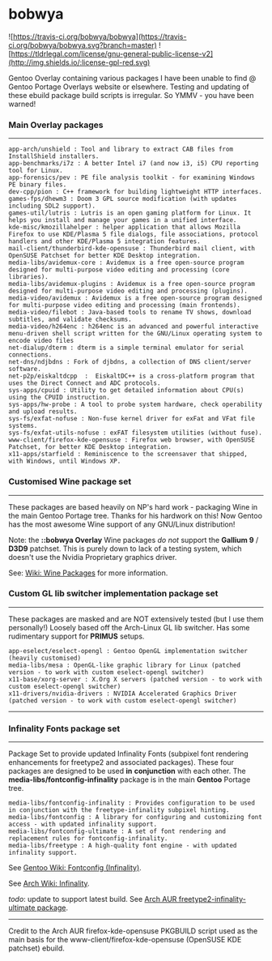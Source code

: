 bobwya
======

![https://travis-ci.org/bobwya/bobwya](https://travis-ci.org/bobwya/bobwya.svg?branch=master) ![https://tldrlegal.com/license/gnu-general-public-license-v2](http://img.shields.io/:license-gpl-red.svg)

Gentoo Overlay containing various packages I have been unable to find @ Gentoo Portage Overlays website or elsewhere.
Testing and updating of these ebuild package build scripts is irregular. So YMMV - you have been warned!

### Main Overlay packages
-------------------------

	app-arch/unshield : Tool and library to extract CAB files from InstallShield installers.
	app-benchmarks/i7z : A better Intel i7 (and now i3, i5) CPU reporting tool for Linux.
	app-forensics/pev : PE file analysis toolkit - for examining Windows PE binary files.
	dev-cpp/pion : C++ framework for building lightweight HTTP interfaces.
	games-fps/dhewm3 : Doom 3 GPL source modification (with updates including SDL2 support).
	games-util/lutris : Lutris is an open gaming platform for Linux. It helps you install and manage your games in a unified interface.
	kde-misc/kmozillahelper : helper application that allows Mozilla Firefox to use KDE/Plasma 5 file dialogs, file associations, protocol handlers and other KDE/Plasma 5 integration features.
	mail-client/thunderbird-kde-opensuse : Thunderbird mail client, with OpenSUSE Patchset for better KDE Desktop integration. 
	media-libs/avidemux-core : Avidemux is a free open-source program designed for multi-purpose video editing and processing (core libraries).
	media-libs/avidemux-plugins : Avidemux is a free open-source program designed for multi-purpose video editing and processing (plugins).
	media-video/avidemux : Avidemux is a free open-source program designed for multi-purpose video editing and processing (main frontends).
	media-video/filebot : Java-based tools to rename TV shows, download subtitles, and validate checksums.
	media-video/h264enc : h264enc is an advanced and powerful interactive menu-driven shell script written for the GNU/Linux operating system to encode video files
	net-dialup/dterm : dterm is a simple terminal emulator for serial connections.
	net-dns/ndjbdns : Fork of djbdns, a collection of DNS client/server software.
	net-p2p/eiskaltdcpp  :  EiskaltDC++ is a cross-platform program that uses the Direct Connect and ADC protocols.
	sys-apps/cpuid : Utility to get detailed information about CPU(s) using the CPUID instruction.
	sys-apps/hw-probe : A tool to probe system hardware, check operability and upload results.
	sys-fs/exfat-nofuse : Non-fuse kernel driver for exFat and VFat file systems.
	sys-fs/exfat-utils-nofuse : exFAT filesystem utilities (without fuse).
	www-client/firefox-kde-opensuse : Firefox web browser, with OpenSUSE Patchset, for better KDE Desktop integration.
	x11-apps/starfield : Reminiscence to the screensaver that shipped, with Windows, until Windows XP.


### Customised Wine package set
-------------------------------

These packages are based heavily on NP's hard work - packaging Wine in the main Gentoo Portage tree. Thanks for his hardwork on this!
Now Gentoo has the most awesome Wine support of any GNU/Linux distribution!

Note: the **::bobwya Overlay** Wine packages _do_ _not_ support the **Gallium 9** / **D3D9** patchset. This is purely down to lack of a testing system, which doesn't use the Nvidia Proprietary graphics driver.

See: [Wiki: Wine Packages](https://github.com/bobwya/bobwya/wiki/Wine-Packages) for more information.

### Custom GL lib switcher implementation package set
-----------------------------------------------------

These packages are masked and are NOT extensively tested (but I use them personally!) Loosely based off the Arch-Linux GL lib switcher. Has some rudimentary support for **PRIMUS** setups.

	app-eselect/eselect-opengl : Gentoo OpenGL implementation switcher (heavily customised)
	media-libs/mesa : OpenGL-like graphic library for Linux (patched version - to work with custom eselect-opengl switcher)
	x11-base/xorg-server : X.Org X servers (patched version - to work with custom eselect-opengl switcher)
	x11-drivers/nvidia-drivers : NVIDIA Accelerated Graphics Driver (patched version - to work with custom eselect-opengl switcher)

***

### Infinality Fonts package set
--------------------------------

Package Set to provide updated Infinality Fonts (subpixel font rendering enhancements for freetype2 and associated packages). These four packages are designed to be used __in__ __conjunction__ with each other. The __media-libs/fontconfig-infinality__ package is in the main __Gentoo__ Portage tree.

	media-libs/fontconfig-infinality : Provides configuration to be used in conjunction with the freetype-infinality subpixel hinting.
	media-libs/fontconfig : A library for configuring and customizing font access - with updated infinality support.
	media-libs/fontconfig-ultimate : A set of font rendering and replacement rules for fontconfig-infinality.
	media-libs/freetype : A high-quality font engine - with updated infinality support.

See [Gentoo Wiki: Fontconfig (Infinality)](https://wiki.gentoo.org/wiki/Fontconfig#Infinality "Gentoo Wiki: Fontconfig (Infinality)").

See [Arch Wiki: Infinality](https://wiki.archlinux.org/index.php/Infinality "Arch Wiki: Infinality").

_todo_: update to support latest build. See [Arch AUR freetype2-infinality-ultimate package](https://aur.archlinux.org/packages/freetype2-infinality-ultimate/).
***

Credit to the Arch AUR firefox-kde-opensuse PKGBUILD script used as the main basis for the  www-client/firefox-kde-opensuse (OpenSUSE KDE patchset) ebuild.
